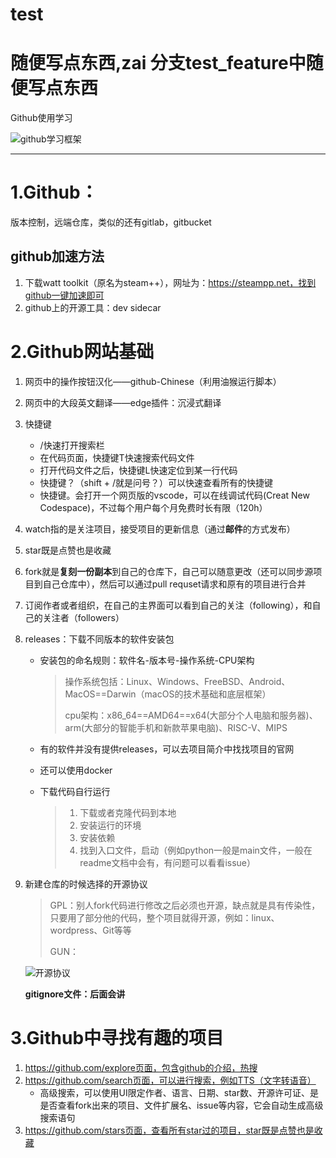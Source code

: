 # test

# 随便写点东西,zai 分支test_feature中随便写点东西

Github使用学习

![github学习框架](https://gitee.com/shell101/picgo/raw/master/markdown/Blogs/github学习框架_20250108_1001.png)

---

# 1.Github：

版本控制，远端仓库，类似的还有gitlab，gitbucket

## github加速方法

1. 下载watt toolkit（原名为steam++），网址为：https://steampp.net，找到github一键加速即可
2. github上的开源工具：dev sidecar

# 2.Github网站基础

1. 网页中的操作按钮汉化——github-Chinese（利用油猴运行脚本）

2. 网页中的大段英文翻译——edge插件：沉浸式翻译

3. 快捷键

   - /快速打开搜索栏
   - 在代码页面，快捷键T快速搜索代码文件
   - 打开代码文件之后，快捷键L快速定位到某一行代码
   - 快捷键？（shift + /就是问号？）可以快速查看所有的快捷键
   - 快捷键。会打开一个网页版的vscode，可以在线调试代码(Creat New Codespace)，不过每个用户每个月免费时长有限（120h）

4. watch指的是关注项目，接受项目的更新信息（通过**邮件**的方式发布）

5. star既是点赞也是收藏

6. fork就是**复刻一份副本**到自己的仓库下，自己可以随意更改（还可以同步源项目到自己仓库中），然后可以通过pull requset请求和原有的项目进行合并

7. 订阅作者或者组织，在自己的主界面可以看到自己的关注（following），和自己的关注者（followers）

8. releases：下载不同版本的软件安装包

   - 安装包的命名规则：软件名-版本号-操作系统-CPU架构

     > 操作系统包括：Linux、Windows、FreeBSD、Android、MacOS==Darwin（macOS的技术基础和底层框架）
     >
     > cpu架构：x86_64==AMD64==x64(大部分个人电脑和服务器)、arm(大部分的智能手机和新款苹果电脑)、RISC-V、MIPS

   - 有的软件并没有提供releases，可以去项目简介中找找项目的官网

   - 还可以使用docker

   - 下载代码自行运行

     > 1. 下载或者克隆代码到本地
     > 2. 安装运行的环境
     > 3. 安装依赖
     > 4. 找到入口文件，启动（例如python一般是main文件，一般在readme文档中会有，有问题可以看看issue）

9. 新建仓库的时候选择的开源协议

   > GPL：别人fork代码进行修改之后必须也开源，缺点就是具有传染性，只要用了部分他的代码，整个项目就得开源，例如：linux、wordpress、Git等等
   >
   > GUN：
   >
   > 

   ![开源协议](https://gitee.com/shell101/picgo/raw/master/markdown/Blogs/开源协议_20250108_2303.png)

   **gitignore文件：后面会讲**

# 3.Github中寻找有趣的项目

1. https://github.com/explore页面，包含github的介绍，热搜
2. https://github.com/search页面，可以进行搜索，例如TTS（文字转语音）
   - 高级搜索，可以使用UI限定作者、语言、日期、star数、开源许可证、是是否查看fork出来的项目、文件扩展名、issue等内容，它会自动生成高级搜索语句
3. https://github.com/stars页面，查看所有star过的项目，star既是点赞也是收藏

